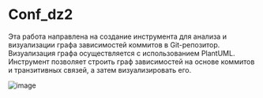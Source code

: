 # Conf_dz2
Эта работа направлена на создание инструмента для анализа и визуализации графа зависимостей коммитов в Git-репозитор. Визуализация графа осуществляется с использованием PlantUML. Инструмент позволяет строить граф зависимостей на основе коммитов и транзитивных связей, а затем визуализировать его.

![image](https://github.com/user-attachments/assets/53ee772c-fe3c-45ad-8d50-f11493dda093)
